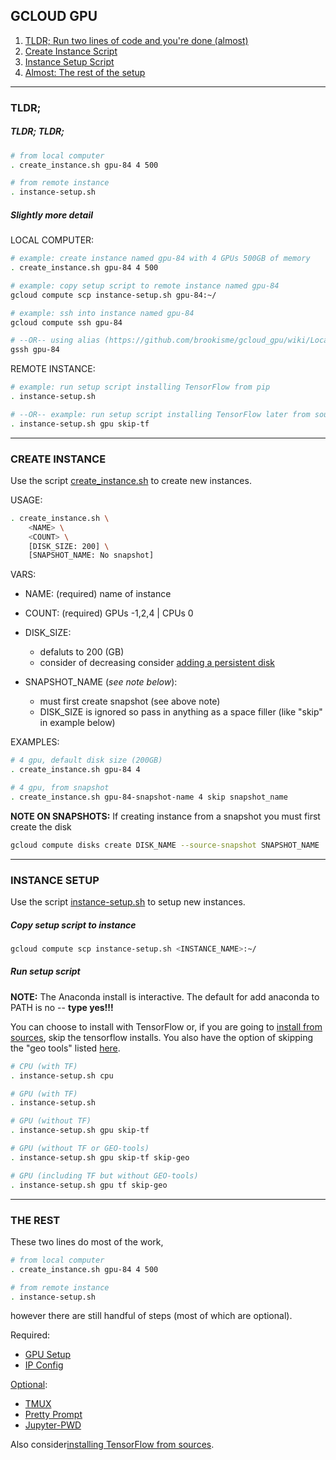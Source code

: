 ## GCLOUD GPU 

1. [TLDR; Run two lines of code and you're done (almost)](#tldr)
2. [Create Instance Script](#create)
3. [Instance Setup Script](#setup)
4. [Almost: The rest of the setup](#almost)

---

<a name="tldr">

### TLDR;

##### TLDR; TLDR;

```bash
# from local computer
. create_instance.sh gpu-84 4 500

# from remote instance
. instance-setup.sh
```

##### Slightly more detail

LOCAL COMPUTER:

```bash
# example: create instance named gpu-84 with 4 GPUs 500GB of memory 
. create_instance.sh gpu-84 4 500
```


```bash
# example: copy setup script to remote instance named gpu-84
gcloud compute scp instance-setup.sh gpu-84:~/
```

```bash
# example: ssh into instance named gpu-84
gcloud compute ssh gpu-84

# --OR-- using alias (https://github.com/brookisme/gcloud_gpu/wiki/Local-Setup#gcloud_alias)
gssh gpu-84
```

REMOTE INSTANCE:

```bash
# example: run setup script installing TensorFlow from pip
. instance-setup.sh

# --OR-- example: run setup script installing TensorFlow later from sources (https://github.com/brookisme/gcloud_gpu/wiki/TensorFlow:-Install-from-Sources)
. instance-setup.sh gpu skip-tf
```


---

<a name="create">

### CREATE INSTANCE

Use the script [create_instance.sh](https://github.com/brookisme/gcloud_gpu/blob/master/create_instance.sh) to create new instances.

USAGE:

```bash
. create_instance.sh \
    <NAME> \
    <COUNT> \
    [DISK_SIZE: 200] \
    [SNAPSHOT_NAME: No snapshot]
```

VARS:

- NAME: (required) name of instance
- COUNT: (required) GPUs -1,2,4 | CPUs 0
- DISK_SIZE: 
    - defaluts to 200 (GB) 
    - consider of decreasing consider [adding a persistent disk](#pdisk)
    
- SNAPSHOT_NAME (_see note below_): 
    - must first create snapshot (see above note)
    - DISK_SIZE is ignored so pass in anything as a space filler (like "skip" in example below)


EXAMPLES:

```bash
# 4 gpu, default disk size (200GB)
. create_instance.sh gpu-84 4

# 4 gpu, from snapshot
. create_instance.sh gpu-84-snapshot-name 4 skip snapshot_name
```


 **NOTE ON SNAPSHOTS:** If creating instance from a snapshot you must first  create the disk

```bash
gcloud compute disks create DISK_NAME --source-snapshot SNAPSHOT_NAME
```


---

<a name="setup">

### INSTANCE SETUP

Use the script [instance-setup.sh](https://github.com/brookisme/gcloud_gpu/blob/master/instance-setup.sh) to setup new instances.


##### Copy setup script to instance

```bash
gcloud compute scp instance-setup.sh <INSTANCE_NAME>:~/
```


##### Run setup script

**NOTE:** The Anaconda install is interactive. The default for add anaconda to PATH is no -- **type yes!!!**

You can choose to install with TensorFlow or, if you are going to [install from sources](https://github.com/brookisme/gcloud_gpu/wiki/TensorFlow:-Install-from-Sources-Notes), skip the tensorflow installs. You also have the option of skipping the "geo tools" listed [here](https://github.com/brookisme/gcloud_gpu/wiki/Install-List#py3).

```bash
# CPU (with TF)
. instance-setup.sh cpu

# GPU (with TF)
. instance-setup.sh

# GPU (without TF)
. instance-setup.sh gpu skip-tf

# GPU (without TF or GEO-tools)
. instance-setup.sh gpu skip-tf skip-geo

# GPU (including TF but without GEO-tools)
. instance-setup.sh gpu tf skip-geo
```


---

<a name="almost">

### THE REST

These two lines do most of the work, 
```bash
# from local computer
. create_instance.sh gpu-84 4 500

# from remote instance
. instance-setup.sh
```
however there are still handful of steps (most of which are optional).

Required:

- [GPU Setup](https://github.com/brookisme/gcloud_gpu/wiki/GPU-Setup)
- [IP Config](https://github.com/brookisme/gcloud_gpu/wiki/Instance-Setup#ip)

[Optional](https://github.com/brookisme/gcloud_gpu/wiki/Instance-Setup):

- [TMUX](https://github.com/brookisme/gcloud_gpu/wiki/Instance-Setup#tmux)
- [Pretty Prompt](https://github.com/brookisme/gcloud_gpu/wiki/Instance-Setup#prompt)
- [Jupyter-PWD](https://github.com/brookisme/gcloud_gpu/wiki/Instance-Setup#jupyter)

Also consider[installing TensorFlow from sources](https://github.com/brookisme/gcloud_gpu/wiki/TensorFlow:-Install-from-Sources-Notes).





 